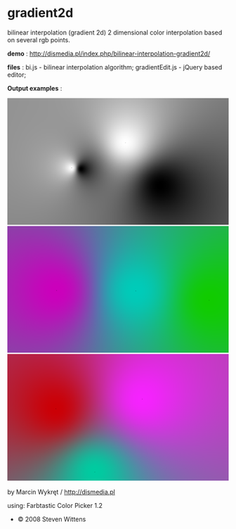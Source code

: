 gradient2d
==========

bilinear interpolation (gradient 2d)
2 dimensional color interpolation based on several rgb points. 

**demo** : http://dismedia.pl/index.php/bilinear-interpolation-gradient2d/


**files** :
bi.js - bilinear interpolation algorithm;
gradientEdit.js - jQuery based editor;


**Output examples** :


![alt tag](https://raw.githubusercontent.com/dismedia/gradient2d/master/output/canvas3.png)
![alt tag](https://raw.githubusercontent.com/dismedia/gradient2d/master/output/canvas.png)
![alt tag](https://raw.githubusercontent.com/dismedia/gradient2d/master/output/canvas2.png)


by Marcin Wykręt / http://dismedia.pl

using: 
Farbtastic Color Picker 1.2
* © 2008 Steven Wittens
